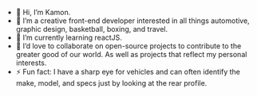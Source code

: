 - 👋 Hi, I’m Kamon.
- 👀 I’m a creative front-end developer interested in all things automotive, graphic design, basketball, boxing, and travel.
- 🌱 I’m currently learning reactJS.
- 💞️ I’d love to collaborate on open-source projects to contribute to the greater good of our world. As well as projects that reflect my personal interests.
- ⚡ Fun fact: I have a sharp eye for vehicles and can often identify the make, model, and specs just by looking at the rear profile.

<!---
KamonWest/KamonWest is a ✨ special ✨ repository because its `README.md` (this file) appears on your GitHub profile.
You can click the Preview link to take a look at your changes.
--->
